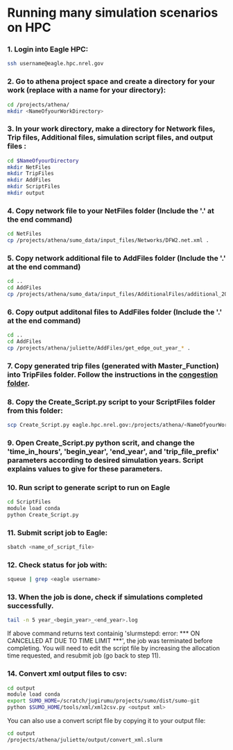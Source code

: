 # Running many simulation scenarios on HPC

### 1.  Login into Eagle HPC: 
```bash
ssh username@eagle.hpc.nrel.gov
```

### 2.  Go to athena project space and create a directory for your work (replace <NameOfyourWorkDirectory> with a name for your directory):
```bash
cd /projects/athena/
mkdir <NameOfyourWorkDirectory>
```

### 3.  In your work directory, make a directory for Network files, Trip files, Additional files, simulation script files, and output files :
```bash
cd $NameOfyourDirectory
mkdir NetFiles
mkdir TripFiles
mkdir AddFiles
mkdir ScriptFiles
mkdir output
```

### 4.  Copy network file to your NetFiles folder (Include the '.' at the end command)
```bash
cd NetFiles
cp /projects/athena/sumo_data/input_files/Networks/DFW2.net.xml .
```


### 5.  Copy network additional file to AddFiles folder (Include the '.' at the end command)
```bash
cd ..
cd AddFiles
cp /projects/athena/sumo_data/input_files/AdditionalFiles/additional_2020-03-25.xml .
```

### 6.  Copy output additonal files to AddFiles folder (Include the '.' at the end command)
```bash
cd ..
cd AddFiles
cp /projects/athena/juliette/AddFiles/get_edge_out_year_* .
```

### 7.  Copy generated trip files (generated with Master_Function) into TripFiles folder. Follow the instructions in the [congestion folder](https://github.com/NREL/ATHENA-sumo/tree/master/Congestion_Policies).

### 8. Copy the Create_Script.py script to your ScriptFiles folder from this folder:
```bash
scp Create_Script.py eagle.hpc.nrel.gov:/projects/athena/<NameOfyourWorkDirectory>/ScriptFiles/
```

### 9.  Open Create_Script.py python scrit, and change the 'time_in_hours', 'begin_year', 'end_year', and 'trip_file_prefix' parameters according to desired simulation years. Script explains values to give for these parameters.

### 10.  Run script to generate script to run on Eagle
```bash
cd ScriptFiles
module load conda
python Create_Script.py
```

### 11.  Submit script job to Eagle:
```bash
sbatch <name_of_script_file>
```

### 12.  Check status for job with:
```bash
squeue | grep <eagle username>
```

### 13.  When the job is done, check if simulations completed successfully.
```bash
tail -n 5 year_<begin_year>_<end_year>.log
```
If above command returns text containig 'slurmstepd: error: *** <STEP> ON <Node> CANCELLED AT <Time> DUE TO TIME LIMIT ***', the job was terminated before completing. You will need to edit the script file by increasing the allocation time requested, and resubmit job (go back to step 11).

### 14.  Convert xml output files to csv:
```bash
cd output
module load conda
export SUMO_HOME=/scratch/jugirumu/projects/sumo/dist/sumo-git
python $SUMO_HOME/tools/xml/xml2csv.py <output xml>
```
You can also use a convert script file by copying it to your output file:
```bash
cd output
/projects/athena/juliette/output/convert_xml.slurm
```
